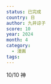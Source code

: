 ```yaml
---
status: 已完成
country: 日
author: 九井谅子
score: 10
year: 2024
month: 4
category:
  - 漫画
tags:
---
```

10/10 神
